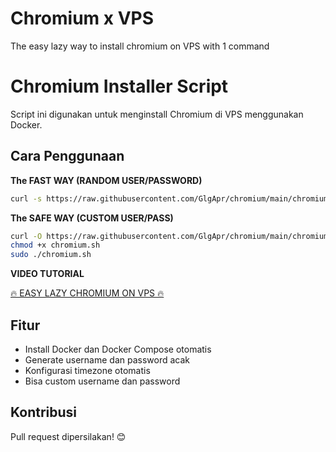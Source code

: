 
# Chromium x VPS
The easy lazy way to install chromium on VPS with 1 command

# Chromium Installer Script

Script ini digunakan untuk menginstall Chromium di VPS menggunakan Docker.


## Cara Penggunaan

**The FAST WAY (RANDOM USER/PASSWORD)**

```bash
curl -s https://raw.githubusercontent.com/GlgApr/chromium/main/chromium.sh | sudo bash -s
```

**The SAFE WAY (CUSTOM USER/PASS)**
```bash
curl -O https://raw.githubusercontent.com/GlgApr/chromium/main/chromium.sh
chmod +x chromium.sh
sudo ./chromium.sh
```
**VIDEO TUTORIAL**

[🔥 EASY LAZY CHROMIUM ON VPS 🔥](https://www.youtube.com/@glgapr)
## Fitur
- Install Docker dan Docker Compose otomatis
- Generate username dan password acak
- Konfigurasi timezone otomatis
- Bisa custom username dan password

## Kontribusi
Pull request dipersilakan! 😊
